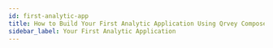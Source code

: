 ```yaml
---
id: first-analytic-app
title: How to Build Your First Analytic Application Using Qrvey Composer
sidebar_label: Your First Analytic Application
---
```

<div style={{textAlign: "justify"}}>

<script type="text/javascript">window.addEventListener("load",() =&gt; {"{"}
     document.querySelector('.post article').insertAdjacentHTML('afterbegin', `&lt;iframe src="https://docs.google.com/presentation/d/e/2PACX-1vRGWXBBU9boS0HV12Q5pc4IT2_YSk55D_2oOHYKx1rezxoSacyKbr6LensS-BQpb5_FX4GssGF2-HUs/embed?start=false&loop=false&delayms=3000" frameborder="0" width="960" height="400" allowfullscreen="true" mozallowfullscreen="true" webkitallowfullscreen="true"&gt;&lt;/iframe&gt;`);
{"}"});</script>    
</div>